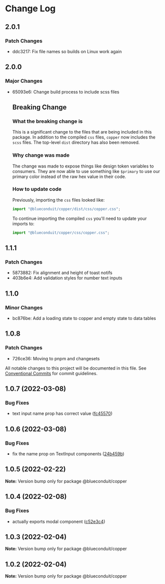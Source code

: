 # Change Log

## 2.0.1

### Patch Changes

- ddc3217: Fix file names so builds on Linux work again

## 2.0.0

### Major Changes

- 65093e6: Change build process to include scss files

  ## Breaking Change

  ### What the breaking change is

  This is a significant change to the files that are being included in this package. In addition to the compiled `css` files, `copper` now includes the `scss` files. The top-level `dist` directory has also been removed.

  ### Why change was made

  The change was made to expose things like design token variables to consumers. They are now able to use something like `$primary` to use our primary color instead of the raw hex value in their code.

  ### How to update code

  Previously, importing the `css` files looked like:

  ```js
  import "@blueconduit/copper/dist/css/copper.css";
  ```

  To continue importing the compiled `css` you'll need to update your imports to:

  ```js
  import "@blueconduit/copper/css/copper.css";
  ```

## 1.1.1

### Patch Changes

- 5873882: Fix alignment and height of toast notifs
- 403b6e4: Add validation styles for number text inputs

## 1.1.0

### Minor Changes

- bc876be: Add a loading state to copper and empty state to data tables

## 1.0.8

### Patch Changes

- 726ce36: Moving to pnpm and changesets

All notable changes to this project will be documented in this file.
See [Conventional Commits](https://conventionalcommits.org) for commit guidelines.

## 1.0.7 (2022-03-08)

### Bug Fixes

- text input name prop has correct value ([fc45570](https://github.com/BlueConduit/copper/commit/fc4557025f791263c3c6ecfd57ab600d694e8f03))

## 1.0.6 (2022-03-08)

### Bug Fixes

- fix the name prop on TextInput components ([24b459b](https://github.com/BlueConduit/copper/commit/24b459bf93c0138cf060b7269ec9b300facd6285))

## 1.0.5 (2022-02-22)

**Note:** Version bump only for package @blueconduit/copper

## 1.0.4 (2022-02-08)

### Bug Fixes

- actually exports modal component ([c52e3c4](https://github.com/BlueConduit/copper/commit/c52e3c4c0a458beaabc60c84e4627489fc45dc64))

## 1.0.3 (2022-02-04)

**Note:** Version bump only for package @blueconduit/copper

## 1.0.2 (2022-02-04)

**Note:** Version bump only for package @blueconduit/copper
